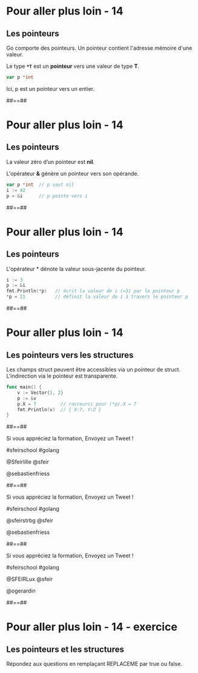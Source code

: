 <!-- .slide: class="with-code" -->

# Pour aller plus loin - 14

## Les pointeurs

Go comporte des pointeurs. Un pointeur contient l'adresse mémoire d'une valeur.

Le type **`*T`** est un **pointeur** vers une valeur de type **T**.

```go
var p *int
```

<!-- .element: class="big-code" -->

Ici, p est un pointeur vers un entier.

##==##

<!-- .slide: class="with-code" -->

# Pour aller plus loin - 14

## Les pointeurs

La valeur zéro d’un pointeur est **nil**.

L'opérateur **&** génère un pointeur vers son opérande.

```Go
var p *int  // p vaut nil
i := 42
p = &i      // p pointe vers i
```

<!-- .element: class="big-code" -->

##==##

<!-- .slide: class="with-code" -->

# Pour aller plus loin - 14

## Les pointeurs

L'opérateur \* dénote la valeur sous-jacente du pointeur.

```Go
i := 3
p := &i
fmt.Println(*p)   // écrit la valeur de i (=3) par le pointeur p
*p = 21           // définit la valeur de i à travers le pointeur p
```

<!-- .element: class="big-code" -->

##==##

<!-- .slide: class="with-code" -->

# Pour aller plus loin - 14

## Les pointeurs vers les structures

Les champs struct peuvent être accessibles via un pointeur de struct.
L'indirection via le pointeur est transparente.

```Go
func main() {
	v := Vector{1, 2}
	p := &v
	p.X = 7         // raccourci pour (*p).X = 7
	fmt.Println(v)  // { X:7, Y:2 }
}
```

<!-- .element: class="big-code" -->

##==##

<!-- .slide: class="first-slide" sfeir-level="2" sfeir-techno="Go" -->

Si vous appréciez la formation, Envoyez un Tweet !

#sfeirschool #golang

@Sfeirlille @sfeir

@sebastienfriess

##==##

<!-- .slide: class="first-slide" sfeir-level="2" sfeir-techno="Go" -->

Si vous appréciez la formation, Envoyez un Tweet !

#sfeirschool #golang

@sfeirstrbg @sfeir

@sebastienfriess

##==##

<!-- .slide: class="first-slide" sfeir-level="2" sfeir-techno="Go" -->

Si vous appréciez la formation, Envoyez un Tweet !

#sfeirschool #golang

@SFEIRLux @sfeir

@ogerardin

##==##

<!-- .slide:-->

# Pour aller plus loin - 14 - exercice

## Les pointeurs et les structures

Répondez aux questions en remplaçant REPLACEME par true ou false.
